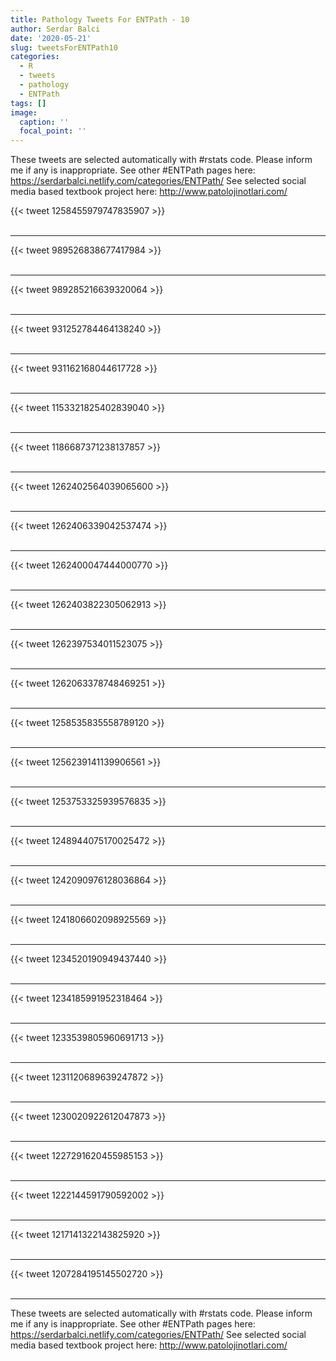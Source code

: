 ```yaml
---
title: Pathology Tweets For ENTPath - 10
author: Serdar Balci
date: '2020-05-21'
slug: tweetsForENTPath10
categories:
  - R
  - tweets
  - pathology
  - ENTPath
tags: []
image:
  caption: ''
  focal_point: ''
---
```



These tweets are selected automatically with #rstats code. Please inform me if any is inappropriate.
See other #ENTPath pages here: https://serdarbalci.netlify.com/categories/ENTPath/ 
See selected social media based textbook project here: http://www.patolojinotlari.com/

{{< tweet 1258455979747835907 >}}
<br>
<br>
<hr>
{{< tweet 989526838677417984 >}}
<br>
<br>
<hr>
{{< tweet 989285216639320064 >}}
<br>
<br>
<hr>
{{< tweet 931252784464138240 >}}
<br>
<br>
<hr>
{{< tweet 931162168044617728 >}}
<br>
<br>
<hr>
{{< tweet 1153321825402839040 >}}
<br>
<br>
<hr>
{{< tweet 1186687371238137857 >}}
<br>
<br>
<hr>
{{< tweet 1262402564039065600 >}}
<br>
<br>
<hr>
{{< tweet 1262406339042537474 >}}
<br>
<br>
<hr>
{{< tweet 1262400047444000770 >}}
<br>
<br>
<hr>
{{< tweet 1262403822305062913 >}}
<br>
<br>
<hr>
{{< tweet 1262397534011523075 >}}
<br>
<br>
<hr>
{{< tweet 1262063378748469251 >}}
<br>
<br>
<hr>
{{< tweet 1258535835558789120 >}}
<br>
<br>
<hr>
{{< tweet 1256239141139906561 >}}
<br>
<br>
<hr>
{{< tweet 1253753325939576835 >}}
<br>
<br>
<hr>
{{< tweet 1248944075170025472 >}}
<br>
<br>
<hr>
{{< tweet 1242090976128036864 >}}
<br>
<br>
<hr>
{{< tweet 1241806602098925569 >}}
<br>
<br>
<hr>
{{< tweet 1234520190949437440 >}}
<br>
<br>
<hr>
{{< tweet 1234185991952318464 >}}
<br>
<br>
<hr>
{{< tweet 1233539805960691713 >}}
<br>
<br>
<hr>
{{< tweet 1231120689639247872 >}}
<br>
<br>
<hr>
{{< tweet 1230020922612047873 >}}
<br>
<br>
<hr>
{{< tweet 1227291620455985153 >}}
<br>
<br>
<hr>
{{< tweet 1222144591790592002 >}}
<br>
<br>
<hr>
{{< tweet 1217141322143825920 >}}
<br>
<br>
<hr>
{{< tweet 1207284195145502720 >}}
<br>
<br>
<hr>


These tweets are selected automatically with #rstats code. Please inform me if any is inappropriate.
See other #ENTPath pages here: https://serdarbalci.netlify.com/categories/ENTPath/ 
See selected social media based textbook project here: http://www.patolojinotlari.com/
